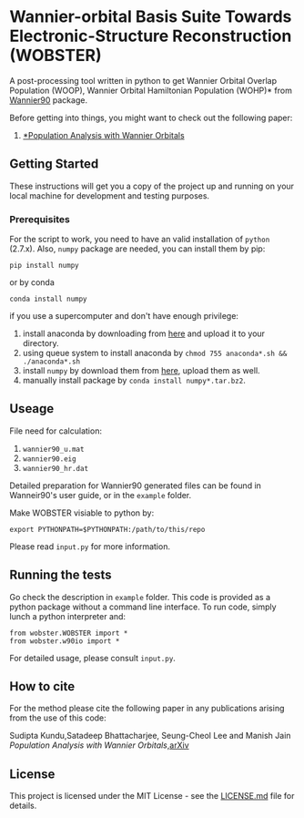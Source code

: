 # Wannier-orbital Basis Suite Towards Electronic-Structure Reconstruction (WOBSTER)

A post-processing tool written in python to get Wannier Orbital Overlap Population (WOOP), Wannier Orbital Hamiltonian Population (WOHP)* from [Wannier90](https://github.com/wannier-developers/wannier90) package.


Before getting into things, you might want to check out the following paper:
1.  [*Population Analysis with Wannier Orbitals](https://arxiv.org/pdf/2009.01130.pdf)

## Getting Started

These instructions will get you a copy of the project up and running on your local machine for development and testing purposes.

### Prerequisites

For the script to work, you need to have an valid installation of `python` (2.7.x).
Also, `numpy` package are needed, you can install them by pip:
```
pip install numpy
```
or by conda
```
conda install numpy
```
if you use a supercomputer and don't have enough privilege:

1. install anaconda by downloading from [here](https://www.anaconda.com/download/) and upload it to your directory.
2. using queue system to install anaconda by `chmod 755 anaconda*.sh && ./anaconda*.sh`
3. install `numpy` by download them from [here](https://anaconda.org/anaconda/numpy), upload them as well.
4. manually install package by `conda install numpy*.tar.bz2`.

## Useage
File need for calculation:

1. `wannier90_u.mat`
2. `wannier90.eig`
3. `wannier90_hr.dat`

Detailed preparation for Wannier90 generated files can be found in Wanneir90's user guide, or in the `example` folder.

Make WOBSTER visiable to python by:
```
export PYTHONPATH=$PYTHONPATH:/path/to/this/repo
```

Please read `input.py` for more information.

## Running the tests

Go check the description in `example` folder.
This code is provided as a python package without a command line interface. To run code, simply lunch a python interpreter and:

```
from wobster.WOBSTER import *
from wobster.w90io import *
```

For detailed usage, please consult `input.py`.

## How to cite

For the method please cite the following paper in any publications arising from the use of this code:

  Sudipta Kundu,Satadeep Bhattacharjee, Seung-Cheol Lee and Manish Jain
  *Population Analysis with Wannier Orbitals*,[arXiv](https://arxiv.org/pdf/2009.01130.pdf)

## License

This project is licensed under the MIT License - see the [LICENSE.md](https://github.com/Chengcheng-Xiao/WOBSTER) file for details.
